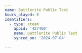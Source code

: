 ```yaml
---
name: Battlerite Public Test
hours_played: 0
identifiers:
  - type: steam
    appid: '427460'
    name: Battlerite Public Test
    synced_on: '2024-07-04'

---
```

